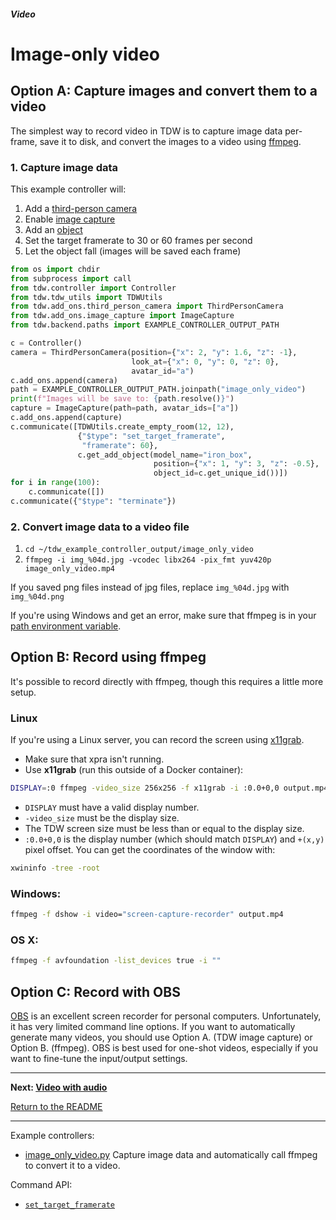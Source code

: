 ##### Video

# Image-only video

## Option A: Capture images and convert them to a video

The simplest way to record video in TDW is to capture image data per-frame, save it to disk, and convert the images to a video using [ffmpeg](https://www.ffmpeg.org/).

### 1. Capture image data

This example controller will:

1. Add a [third-person camera](../core_concepts/avatars.md)
2. Enable [image capture](../core_concepts/images.md)
3. Add an [object](../core_concepts/objects.md)
4. Set the target framerate to 30 or 60 frames per second
5. Let the object fall (images will be saved each frame)

```python
from os import chdir
from subprocess import call
from tdw.controller import Controller
from tdw.tdw_utils import TDWUtils
from tdw.add_ons.third_person_camera import ThirdPersonCamera
from tdw.add_ons.image_capture import ImageCapture
from tdw.backend.paths import EXAMPLE_CONTROLLER_OUTPUT_PATH

c = Controller()
camera = ThirdPersonCamera(position={"x": 2, "y": 1.6, "z": -1},
                           look_at={"x": 0, "y": 0, "z": 0},
                           avatar_id="a")
c.add_ons.append(camera)
path = EXAMPLE_CONTROLLER_OUTPUT_PATH.joinpath("image_only_video")
print(f"Images will be save to: {path.resolve()}")
capture = ImageCapture(path=path, avatar_ids=["a"])
c.add_ons.append(capture)
c.communicate([TDWUtils.create_empty_room(12, 12),
               {"$type": "set_target_framerate",
                "framerate": 60},
               c.get_add_object(model_name="iron_box",
                                position={"x": 1, "y": 3, "z": -0.5},
                                object_id=c.get_unique_id())])
for i in range(100):
    c.communicate([])
c.communicate({"$type": "terminate"})
```

### 2. Convert image data to a video file

1. `cd ~/tdw_example_controller_output/image_only_video`
2.  `ffmpeg -i img_%04d.jpg -vcodec libx264 -pix_fmt yuv420p image_only_video.mp4`

If you saved png files instead of jpg files, replace `img_%04d.jpg` with `img_%04d.png`

If you're using Windows and get an error, make sure that ffmpeg is in your [path environment variable](https://www.thewindowsclub.com/how-to-install-ffmpeg-on-windows-10).

## Option B: Record using ffmpeg

It's possible to record directly with ffmpeg, though this requires a little more setup.

### Linux

If you're using a Linux server, you can record the screen using [x11grab](https://trac.ffmpeg.org/wiki/Capture/Desktop). 

- Make sure that xpra isn't running.
- Use **x11grab** (run this outside of a Docker container):

```bash
DISPLAY=:0 ffmpeg -video_size 256x256 -f x11grab -i :0.0+0,0 output.mp4
```

- `DISPLAY` must have a valid display number.
- `-video_size` must be the display size.
- The TDW screen size must be less than or equal to the display size.
- `:0.0+0,0` is the display number (which should match `DISPLAY`) and `+(x,y)` pixel offset. You can get the coordinates of the window with:

```bash
xwininfo -tree -root
```

### Windows:

```bash
ffmpeg -f dshow -i video="screen-capture-recorder" output.mp4
```

### OS X:

```bash
ffmpeg -f avfoundation -list_devices true -i ""
```

## Option C:  Record with OBS

[OBS](https://obsproject.com) is an excellent screen recorder for personal computers. Unfortunately, it has very limited command line options. If you want to automatically generate many videos, you should use Option A. (TDW image capture) or Option B. (ffmpeg). OBS is best used for one-shot videos, especially if you want to fine-tune the input/output settings.

***

**Next: [Video with audio](audio.md)**

[Return to the README](../../../README.md)

***

Example controllers:

- [image_only_video.py](https://github.com/threedworld-mit/tdw/blob/master/Python/example_controllers/robots/image_only_video.py) Capture image data and automatically call ffmpeg to convert it to a video.

Command API:

- [`set_target_framerate`](../../api/command_api.md#set_target_framerate)